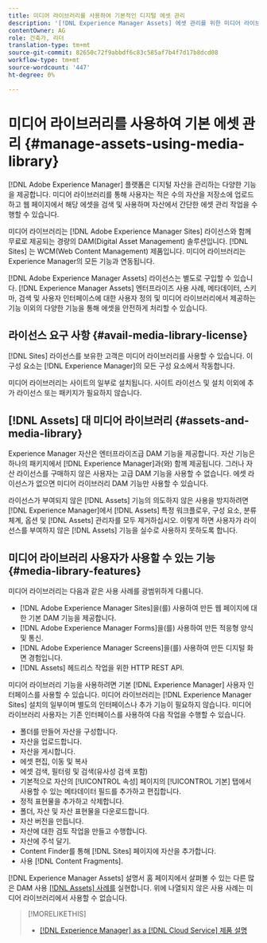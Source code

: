 ```yaml
---
title: 미디어 라이브러리를 사용하여 기본적인 디지털 에셋 관리
description: '[!DNL Experience Manager Assets] 에셋 관리를 위한 미디어 라이브러리'
contentOwner: AG
role: 건축가, 리더
translation-type: tm+mt
source-git-commit: 82650c72f9abbdf6c83c585af7b4f7d17b8dcd08
workflow-type: tm+mt
source-wordcount: '447'
ht-degree: 0%

---
```



<!--

Define Media Lib
Define req for it
Define use cases
Define what is not included

-->

# 미디어 라이브러리를 사용하여 기본 에셋 관리 {#manage-assets-using-media-library}

[!DNL Adobe Experience Manager] 플랫폼은 디지털 자산을 관리하는 다양한 기능을 제공합니다. 미디어 라이브러리를 통해 사용자는 적은 수의 자산을 저장소에 업로드하고 웹 페이지에서 해당 에셋을 검색 및 사용하며 자산에서 간단한 에셋 관리 작업을 수행할 수 있습니다.

미디어 라이브러리는 [!DNL Adobe Experience Manager Sites] 라이선스와 함께 무료로 제공되는 경량의 DAM(Digital Asset Management) 솔루션입니다. [!DNL Sites] 는 WCM(Web Content Management) 제품입니다. 미디어 라이브러리는 Experience Manager의 모든 기능과 연동됩니다.

[!DNL Adobe Experience Manager Assets] 라이선스는 별도로 구입할 수 있습니다. [!DNL Experience Manager Assets] 엔터프라이즈 사용 사례, 메타데이터, 스키마, 검색 및 사용자 인터페이스에 대한 사용자 정의 및 미디어 라이브러리에서 제공하는 기능 이외의 다양한 기능을 통해 에셋을 안전하게 처리할 수 있습니다.

## 라이선스 요구 사항 {#avail-media-library-license}

[!DNL Sites] 라이선스를 보유한 고객은 미디어 라이브러리를 사용할 수 있습니다. 이 구성 요소는 [!DNL Experience Manager]의 모든 구성 요소에서 작동합니다.

미디어 라이브러리는 사이트의 일부로 설치됩니다. 사이트 라이선스 및 설치 이외에 추가 라이선스 또는 패키지가 필요하지 않습니다.

## [!DNL Assets] 대 미디어 라이브러리  {#assets-and-media-library}

Experience Manager 자산은 엔터프라이즈급 DAM 기능을 제공합니다. 자산 기능은 하나의 패키지에서 [!DNL Experience Manager]과(와) 함께 제공됩니다. 그러나 자산 라이선스를 구매하지 않은 사용자는 고급 DAM 기능을 사용할 수 없습니다. 에셋 라이선스가 없으면 미디어 라이브러리 DAM 기능만 사용할 수 있습니다.

라이선스가 부여되지 않은 [!DNL Assets] 기능의 의도하지 않은 사용을 방지하려면 [!DNL Experience Manager]에서 [!DNL Assets] 특정 워크플로우, 구성 요소, 분류 체계, 옵션 및 [!DNL Assets] 관리자를 모두 제거하십시오. 이렇게 하면 사용자가 라이선스를 부여하지 않은 [!DNL Assets] 기능을 실수로 사용하지 못하도록 합니다.

## 미디어 라이브러리 사용자가 사용할 수 있는 기능 {#media-library-features}

미디어 라이브러리는 다음과 같은 사용 사례를 광범위하게 다룹니다.

* [!DNL Adobe Experience Manager Sites]을(를) 사용하여 만든 웹 페이지에 대한 기본 DAM 기능을 제공합니다.
* [!DNL Adobe Experience Manager Forms]을(를) 사용하여 만든 적응형 양식 및 통신.
* [!DNL Adobe Experience Manager Screens]을(를) 사용하여 만든 디지털 화면 경험입니다.
* [!DNL Assets] 헤드리스 작업을 위한 HTTP REST API.

<!-- TBD: Remove this after confirmation. May need to merge this list with the list provided by PMs.

* Basic metadata properties
* Tag management
* Version control
* Static renditions
* Projects, tasks, workflow authoring
* Activity stream (timeline)
* Query Builder (API)
* Marketing Cloud integration
* User interface customization and extension
* Comments and annotation
-->

미디어 라이브러리 기능을 사용하려면 기본 [!DNL Experience Manager] 사용자 인터페이스를 사용할 수 있습니다. 미디어 라이브러리는 [!DNL Experience Manager Sites] 설치의 일부이며 별도의 인터페이스나 추가 기능이 필요하지 않습니다. 미디어 라이브러리 사용자는 기존 인터페이스를 사용하여 다음 작업을 수행할 수 있습니다.

* 폴더를 만들어 자산을 구성합니다.
* 자산을 업로드합니다.
* 자산을 게시합니다.
* 에셋 편집, 이동 및 복사
* 에셋 검색, 필터링 및 검색(유사성 검색 포함)
* 기본적으로 자산의 [!UICONTROL 속성] 페이지의 [!UICONTROL 기본] 탭에서 사용할 수 있는 메타데이터 필드를 추가하고 편집합니다.<!-- excluding Smart Tags -->
* 정적 표현물을 추가하고 삭제합니다.
* 폴더, 자산 및 자산 표현물을 다운로드합니다.
* 자산 버전을 만듭니다.
* 자산에 대한 검토 작업을 만들고 수행합니다.
* 자산에 주석 달기.
* Content Finder를 통해 [!DNL Sites] 페이지에 자산을 추가합니다.
* 사용 [!DNL Content Fragments].

<!-- TBD: Define exactly which basic Assets workflow are available for use with Media Library?
-->

[!DNL Experience Manager Assets] 설명서 홈 페이지에서 살펴볼 수 있는 다른 많은 DAM 사용  [[!DNL Assets] 사례를](https://experienceleague.adobe.com/docs/experience-manager-cloud-service/assets/home.html) 실현합니다. 위에 나열되지 않은 사용 사례는 미디어 라이브러리에서 사용할 수 없습니다.

>[!MORELIKETHIS]
>
>* [[!DNL Experience Manager] as a [!DNL Cloud Service] 제품 설명](https://helpx.adobe.com/legal/product-descriptions/adobe-experience-manager-cloud-service.html)


